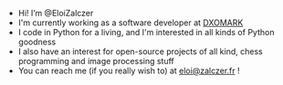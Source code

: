 - Hi! I’m @EloiZalczer 
- I'm currently working as a software developer at [DXOMARK](https://www.dxomark.com)
- I code in Python for a living, and I'm interested in all kinds of Python goodness
- I also have an interest for open-source projects of all kind, chess programming and image processing stuff
- You can reach me (if you really wish to) at eloi@zalczer.fr !

<!---
EloiZalczer/EloiZalczer is a ✨ special ✨ repository because its `README.md` (this file) appears on your GitHub profile.
You can click the Preview link to take a look at your changes.
--->
